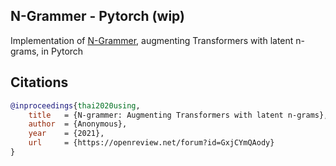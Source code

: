 ## N-Grammer - Pytorch (wip)

Implementation of <a href="https://openreview.net/forum?id=GxjCYmQAody">N-Grammer</a>, augmenting Transformers with latent n-grams, in Pytorch

## Citations

```bibtex
@inproceedings{thai2020using,
    title   = {N-grammer: Augmenting Transformers with latent n-grams},
    author  = {Anonymous},
    year    = {2021},
    url     = {https://openreview.net/forum?id=GxjCYmQAody}
}
```
